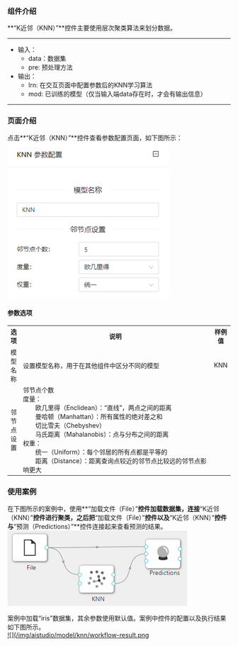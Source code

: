 ### 组件介绍
**“K近邻（KNN）”**控件主要使用层次聚类算法来划分数据。

<hr/>

- 输入：
  - data：数据集
  - pre: 预处理方法
- 输出：
  - lrn: 在交互页面中配置参数后的KNN学习算法
  - mod: 已训练的模型（仅当输入端data存在时，才会有输出信息）

<hr/>


### 页面介绍
点击**“K近邻（KNN）”**控件查看参数配置页面，如下图所示：  
[ ![](/img/aistudio/model/knn/param.png) ](/img/aistudio/model/knn/param.png)

#### 参数选项
<table>
  <tr>
    <th>选项</th>
    <th width="650">说明</th>
    <th>样例值</th>
  </tr>
  <tr>
      <td>模型名称</td> 
      <td>
      设置模型名称，用于在其他组件中区分不同的模型
      </td> 
      <td>KNN</td>
  </tr>
  <tr>
      <td>邻节点设置</td> 
      <td>
      邻节点个数<br/>
      度量：<br/>
      &emsp;&emsp;欧几里得（Enclidean）：“直线”，两点之间的距离<br/>
      &emsp;&emsp;曼哈顿（Manhattan）：所有属性的绝对差之和<br/>
      &emsp;&emsp;切比雪夫（Chebyshev）<br/>
      &emsp;&emsp;马氏距离（Mahalanobis）：点与分布之间的距离<br/>
      权重：<br/>
      &emsp;&emsp;统一（Uniform）：每个邻居的所有点都是平等的<br/>
      &emsp;&emsp;距离（Distance）：距离查询点较近的邻节点比较远的邻节点影响更大<br/>
      </td> 
      <td></td>
  </tr>
</table>

### 使用案例
在下图所示的案例中，使用**“加载文件（File）”**控件加载数据集，连接**“K近邻（KNN）”**控件进行聚类，之后把**“加载文件（File）”**控件以及**“K近邻（KNN）”**控件与**“预测（Predictions）”**控件连接起来查看预测的结果。  
[ ![](/img/aistudio/model/knn/workflow.png) ](/img/aistudio/model/knn/workflow.png)

案例中加载“iris”数据集，其余参数使用默认值。案例中控件的配置以及执行结果如下图所示。  
[ ![](/img/aistudio/model/knn/workflow-result.png ](/img/aistudio/model/knn/workflow-result.png)